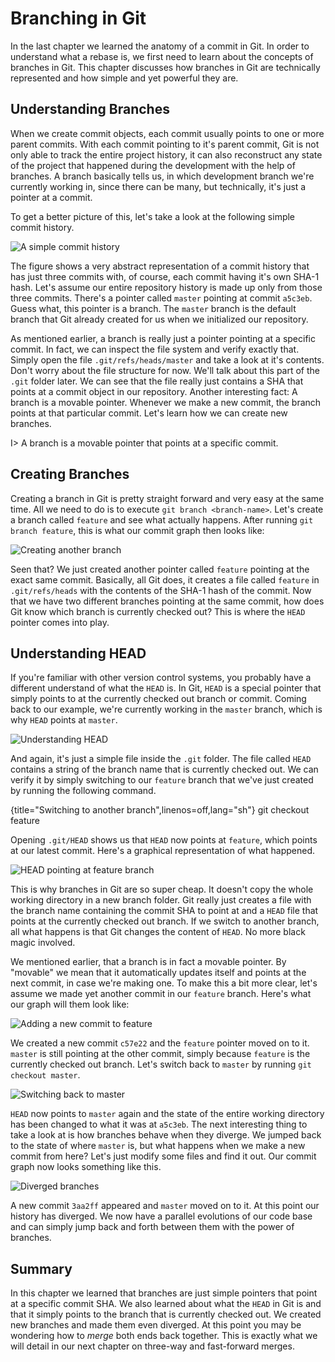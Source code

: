# Branching in Git

In the last chapter we learned the anatomy of a commit in Git. In order to understand what a rebase is, we first need to learn about the concepts of branches in Git. This chapter discusses how branches in Git are technically represented and how simple and yet powerful they are.

## Understanding Branches

When we create commit objects, each commit usually points to one or more parent commits. With each commit pointing to it's parent commit, Git is not only able to track the entire project history, it can also reconstruct any state of the project that happened during the development with the help of branches. A branch basically tells us, in which development branch we're currently working in, since there can be many, but technically, it's just a pointer at a commit.

To get a better picture of this, let's take a look at the following simple commit history.

![A simple commit history](/images/git-branching-commits-abstract-2.svg)

The figure shows a very abstract representation of a commit history that has just three commits with, of course, each commit having it's own SHA-1 hash. Let's assume our entire repository history is made up only from those three commits. There's a pointer called `master` pointing at commit `a5c3eb`. Guess what, this pointer is a branch. The `master` branch is the default branch that Git already created for us when we initialized our repository.

As mentioned earlier, a branch is really just a pointer pointing at a specific commit. In fact, we can inspect the file system and verify exactly that. Simply open the file `.git/refs/heads/master` and take a look at it's contents. Don't worry about the file structure for now. We'll talk about this part of the `.git` folder later. We can see that the file really just contains a SHA that points at a commit object in our repository. Another interesting fact: A branch is a movable pointer. Whenever we make a new commit, the branch points at that particular commit. Let's learn how we can create new branches.

I> A branch is a movable pointer that points at a specific commit.

## Creating Branches

Creating a branch in Git is pretty straight forward and very easy at the same time. All we need to do is to execute `git branch <branch-name>`. Let's create a branch called `feature` and see what actually happens. After running `git branch feature`, this is what our commit graph then looks like:

![Creating another branch](/images/git-branching-new-branch.svg)

Seen that? We just created another pointer called `feature` pointing at the exact same commit. Basically, all Git does, it creates a file called `feature` in `.git/refs/heads` with the contents of the SHA-1 hash of the commit. Now that we have two different branches pointing at the same commit, how does Git know which branch is currently checked out? This is where the `HEAD` pointer comes into play.

## Understanding HEAD

If you're familiar with other version control systems, you probably have a different understand of what the `HEAD` is. In Git, `HEAD` is a special pointer that simply points to at the currently checked out branch or commit. Coming back to our example, we're currently working in the `master` branch, which is why `HEAD` points at `master`.

![Understanding HEAD](/images/git-branching-head-pointer.svg)

And again, it's just a simple file inside the `.git` folder. The file called `HEAD` contains a string of the branch name that is currently checked out. We can verify it by simply switching to our `feature` branch that we've just created by running the following command.

{title="Switching to another branch",linenos=off,lang="sh"}
  git checkout feature

Opening `.git/HEAD` shows us that `HEAD` now points at `feature`, which points at our latest commit. Here's a graphical representation of what happened.

![HEAD pointing at feature branch](/images/git-branching-head-pointer-2.svg)

This is why branches in Git are so super cheap. It doesn't copy the whole working directory in a new branch folder. Git really just creates a file with the branch name containing the commit SHA to point at and a `HEAD` file that points at the currently checked out branch. If we switch to another branch, all what happens is that Git changes the content of `HEAD`. No more black magic involved.

We mentioned earlier, that a branch is in fact a movable pointer. By "movable" we mean that it automatically updates itself and points at the next commit, in case we're making one. To make this a bit more clear, let's assume we made yet another commit in our `feature` branch. Here's what our graph will them look like:

![Adding a new commit to feature](/images/git-branching-head-pointer-3.svg)

We created a new commit `c57e22` and the `feature` pointer moved on to it. `master` is still pointing at the other commit, simply because `feature` is the currently checked out branch. Let's switch back to `master` by running `git checkout master`.

![Switching back to master](/images/git-branching-head-pointer-4.svg)

`HEAD` now points to `master` again and the state of the entire working directory has been changed to what it was at `a5c3eb`. The next interesting thing to take a look at is how branches behave when they diverge. We jumped back to the state of where `master` is, but what happens when we make a new commit from here? Let's just modify some files and find it out. Our commit graph now looks something like this.

![Diverged branches](/images/git-branching-head-pointer-5.svg)

A new commit `3aa2ff` appeared and `master` moved on to it. At this point our history has diverged. We now have a parallel evolutions of our code base and can simply jump back and forth between them with the power of branches.

## Summary

In this chapter we learned that branches are just simple pointers that point at a specific commit SHA. We also learned about what the `HEAD` in Git is and that it simply points to the branch that is currently checked out. We created new branches and made them even diverged. At this point you may be wondering how to *merge* both ends back together. This is exactly what we will detail in our next chapter on three-way and fast-forward merges.
